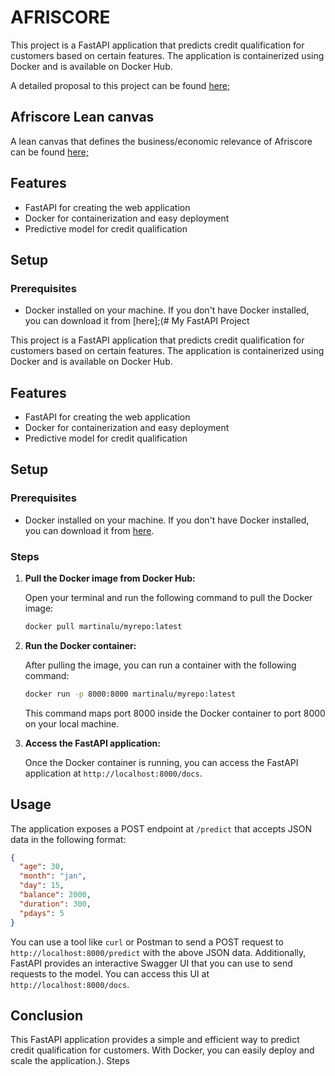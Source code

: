 # AFRISCORE
This project is a FastAPI application that predicts credit qualification for customers based on certain features. The application is containerized using Docker and is available on Docker Hub.

A detailed proposal to this project can be found [here;](https://docs.google.com/document/d/1XpOUKyt2DH6wQ9Pfeq8w31DLfAjhRlRRcslEcjtVSMM/edit?usp=sharing)

## Afriscore Lean canvas
A lean canvas that defines the business/economic relevance of Afriscore can be found [here;](https://docs.google.com/presentation/d/1CuriQnHya5FZHXnSRDSemWuFRwSQiF11ElNvd3cSdUw/edit?usp=sharing)

## Features
- FastAPI for creating the web application
- Docker for containerization and easy deployment
- Predictive model for credit qualification
## Setup

### Prerequisites
* Docker installed on your machine. If you don't have Docker installed, you can download it from [here];(# My FastAPI Project

This project is a FastAPI application that predicts credit qualification for customers based on certain features. The application is containerized using Docker and is available on Docker Hub.

## Features

- FastAPI for creating the web application
- Docker for containerization and easy deployment
- Predictive model for credit qualification

## Setup

### Prerequisites

- Docker installed on your machine. If you don't have Docker installed, you can download it from [here](https://www.docker.com/products/docker-desktop).

### Steps

1. **Pull the Docker image from Docker Hub:**

   Open your terminal and run the following command to pull the Docker image:

   ```bash
   docker pull martinalu/myrepo:latest
   ```

2. **Run the Docker container:**

   After pulling the image, you can run a container with the following command:

   ```bash
   docker run -p 8000:8000 martinalu/myrepo:latest
   ```

   This command maps port 8000 inside the Docker container to port 8000 on your local machine.

3. **Access the FastAPI application:**

   Once the Docker container is running, you can access the FastAPI application at `http://localhost:8000/docs`.

## Usage

The application exposes a POST endpoint at `/predict` that accepts JSON data in the following format:

```json
{
  "age": 30,
  "month": "jan",
  "day": 15,
  "balance": 2000,
  "duration": 300,
  "pdays": 5
}
```

You can use a tool like `curl` or Postman to send a POST request to `http://localhost:8000/predict` with the above JSON data. Additionally, FastAPI provides an interactive Swagger UI that you can use to send requests to the model. You can access this UI at `http://localhost:8000/docs`.
## Conclusion

This FastAPI application provides a simple and efficient way to predict credit qualification for customers. With Docker, you can easily deploy and scale the application.).
Steps
